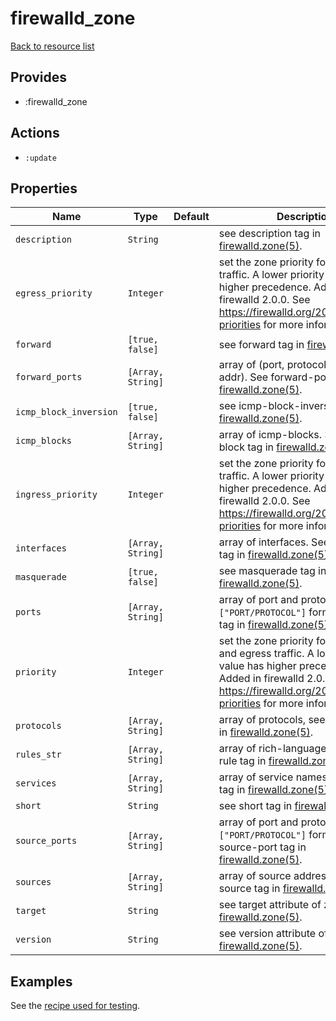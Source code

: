 # firewalld_zone

[Back to resource list](../README.md#resources)

## Provides

- :firewalld_zone

## Actions

- `:update`

## Properties

| Name                 | Type              | Default | Description                                                                                                                                                  |
| -----------          | -------------     | ------- | ------------------------------------                                                                                                                         |
| `description`           | `String` |         | see description tag in [firewalld.zone(5)](https://firewalld.org/documentation/man-pages/firewalld.zone.html).                                               |
| `egress_priority`       | `Integer`         |         | set the zone priority for egress traffic. A lower priority value has higher precedence. Added in firewalld 2.0.0. See <https://firewalld.org/2023/04/zone-priorities> for more information. |
| `forward`               | `[true, false]`   |         | see forward tag in [firewalld.zone(5)](https://firewalld.org/documentation/man-pages/firewalld.zone.html).                                                   |
| `forward_ports`         | `[Array, String]` |         | array of (port, protocol, to-port, to-addr). See forward-port tag in [firewalld.zone(5)](https://firewalld.org/documentation/man-pages/firewalld.zone.html). |
| `icmp_block_inversion`  | `[true, false]`   |         | see icmp-block-inversion tag in [firewalld.zone(5)](https://firewalld.org/documentation/man-pages/firewalld.zone.html).                                      |
| `icmp_blocks`           | `[Array, String]` |         | array of icmp-blocks. See icmp-block tag in [firewalld.zone(5)](https://firewalld.org/documentation/man-pages/firewalld.zone.html).                          |
| `ingress_priority`      | `Integer`         |         | set the zone priority for ingress traffic. A lower priority value has higher precedence. Added in firewalld 2.0.0. See <https://firewalld.org/2023/04/zone-priorities> for more information. |
| `interfaces`            | `[Array, String]` |         | array of interfaces. See interface tag in [firewalld.zone(5)](https://firewalld.org/documentation/man-pages/firewalld.zone.html).                            |
| `masquerade`            | `[true, false]`   |         | see masquerade tag in [firewalld.zone(5)](https://firewalld.org/documentation/man-pages/firewalld.zone.html).                                                |
| `ports`                 | `[Array, String]` |         | array of port and protocol pairs, in `["PORT/PROTOCOL"]` format. See port tag in [firewalld.zone(5)](https://firewalld.org/documentation/man-pages/firewalld.zone.html).                    |
| `priority`              | `Integer`         |         | set the zone priority for both ingress and egress traffic. A lower priority value has higher precedence. Added in firewalld 2.0.0. See <https://firewalld.org/2023/04/zone-priorities> for more information. |
| `protocols`             | `[Array, String]` |         | array of protocols, see protocol tag in [firewalld.zone(5)](https://firewalld.org/documentation/man-pages/firewalld.zone.html).                              |
| `rules_str`             | `[Array, String]` |         | array of rich-language rules. See rule tag in [firewalld.zone(5)](https://firewalld.org/documentation/man-pages/firewalld.zone.html).                        |
| `services`              | `[Array, String]` |         | array of service names, see service tag in [firewalld.zone(5)](https://firewalld.org/documentation/man-pages/firewalld.zone.html).                           |
| `short`                 | `String`          |         | see short tag in [firewalld.zone(5)](https://firewalld.org/documentation/man-pages/firewalld.zone.html).                                                     |
| `source_ports`          | `[Array, String]` |         | array of port and protocol pairs, in `["PORT/PROTOCOL"]` format. See source-port tag in [firewalld.zone(5)](https://firewalld.org/documentation/man-pages/firewalld.zone.html).             |
| `sources`               | `[Array, String]` |         | array of source addresses. See source tag in [firewalld.zone(5)](https://firewalld.org/documentation/man-pages/firewalld.zone.html).                         |
| `target`                | `String`          |         | see target attribute of zone tag in [firewalld.zone(5)](https://firewalld.org/documentation/man-pages/firewalld.zone.html).                                  |
| `version`               | `String`          |         | see version attribute of zone tag in [firewalld.zone(5)](https://firewalld.org/documentation/man-pages/firewalld.zone.html).                                 |

## Examples

See the [recipe used for testing](../../test/fixtures/cookbooks/firewalld-test/recipes/default.rb).
